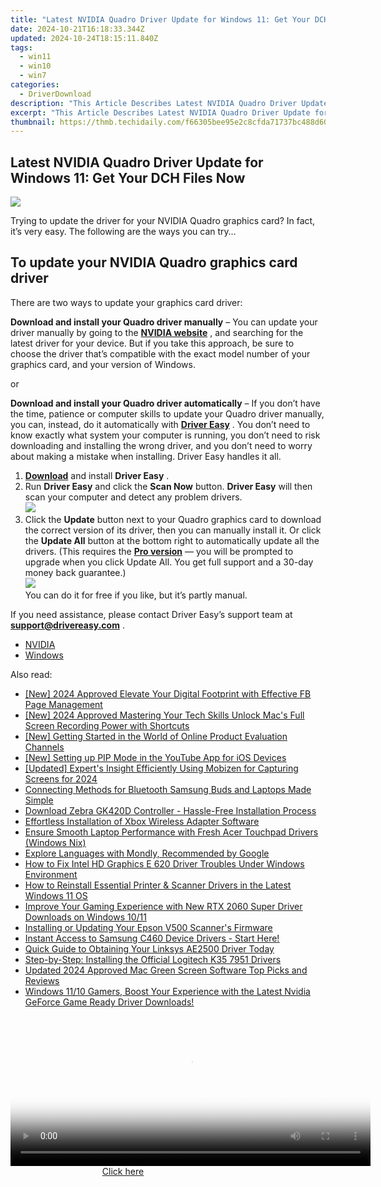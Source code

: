 ```yaml
---
title: "Latest NVIDIA Quadro Driver Update for Windows 11: Get Your DCH Files Now"
date: 2024-10-21T16:18:33.344Z
updated: 2024-10-24T18:15:11.840Z
tags:
  - win11
  - win10
  - win7
categories:
  - DriverDownload
description: "This Article Describes Latest NVIDIA Quadro Driver Update for Windows 11: Get Your DCH Files Now"
excerpt: "This Article Describes Latest NVIDIA Quadro Driver Update for Windows 11: Get Your DCH Files Now"
thumbnail: https://thmb.techidaily.com/f66305bee95e2c8cfda71737bc488d60f6c275330b2e729ec458216f465e024e.png
---
```


## Latest NVIDIA Quadro Driver Update for Windows 11: Get Your DCH Files Now

![](https://images.drivereasy.com/wp-content/uploads/2018/12/img_5c04e0f842957.jpg)

 Trying to update the driver for your NVIDIA Quadro graphics card? In fact, it’s very easy. The following are the ways you can try…

## To update your NVIDIA Quadro graphics card driver

There are two ways to update your graphics card driver:

**Download and install your Quadro driver manually** – You can update your driver manually by going to the **[NVIDIA website](https://www.nvidia.com/)**  , and searching for the latest driver for your device. But if you take this approach, be sure to choose the driver that’s compatible with the exact model number of your graphics card, and your version of Windows.

or

**Download and install your Quadro driver automatically** – If you don’t have the time, patience or computer skills to update your Quadro driver manually, you can, instead, do it automatically with **[Driver Easy](https://tools.techidaily.com/drivereasy/download/)**  . You don’t need to know exactly what system your computer is running, you don’t need to risk downloading and installing the wrong driver, and you don’t need to worry about making a mistake when installing. Driver Easy handles it all.

1. [**Download**](https://tools.techidaily.com/drivereasy/download/) and install **Driver Easy** .
2. Run **Driver Easy** and click the **Scan Now** button. **Driver Easy**  will then scan your computer and detect any problem drivers.  
![](https://images.drivereasy.com/wp-content/uploads/2018/10/img_5bd0366bd75a4.jpg)
3. Click the **Update**  button next to your Quadro graphics card to download the correct version of its driver, then you can manually install it. Or click the **Update All**  button at the bottom right to automatically update all the drivers. (This requires the **[Pro version](https://tools.techidaily.com/drivereasy/download/)**  — you will be prompted to upgrade when you click Update All. You get full support and a 30-day money back guarantee.)  
![](https://images.drivereasy.com/wp-content/uploads/2018/12/img_5c04e9c9e812a.jpg)  
 You can do it for free if you like, but it’s partly manual.

 If you need assistance, please contact Driver Easy’s support team at **[support@drivereasy.com](https://tools.techidaily.com/drivereasy/download/)**  .

* [NVIDIA](https://tools.techidaily.com/drivereasy/download/)
* [Windows](https://tools.techidaily.com/drivereasy/download/)

<ins class="adsbygoogle"
     style="display:block"
     data-ad-format="autorelaxed"
     data-ad-client="ca-pub-7571918770474297"
     data-ad-slot="1223367746"></ins>

<ins class="adsbygoogle"
     style="display:block"
     data-ad-client="ca-pub-7571918770474297"
     data-ad-slot="8358498916"
     data-ad-format="auto"
     data-full-width-responsive="true"></ins>

<span class="atpl-alsoreadstyle">Also read:</span>
<div><ul>
<li><a href="https://facebook-videos.techidaily.com/new-2024-approved-elevate-your-digital-footprint-with-effective-fb-page-management/"><u>[New] 2024 Approved Elevate Your Digital Footprint with Effective FB Page Management</u></a></li>
<li><a href="https://screen-video-capture.techidaily.com/new-2024-approved-mastering-your-tech-skills-unlock-macs-full-screen-recording-power-with-shortcuts/"><u>[New] 2024 Approved Mastering Your Tech Skills Unlock Mac's Full Screen Recording Power with Shortcuts</u></a></li>
<li><a href="https://fox-hovers.techidaily.com/new-getting-started-in-the-world-of-online-product-evaluation-channels/"><u>[New] Getting Started in the World of Online Product Evaluation Channels</u></a></li>
<li><a href="https://extra-skills.techidaily.com/new-setting-up-pip-mode-in-the-youtube-app-for-ios-devices/"><u>[New] Setting up PIP Mode in the YouTube App for iOS Devices</u></a></li>
<li><a href="https://on-screen-recording.techidaily.com/updated-experts-insight-efficiently-using-mobizen-for-capturing-screens-for-2024/"><u>[Updated] Expert's Insight Efficiently Using Mobizen for Capturing Screens for 2024</u></a></li>
<li><a href="https://tech-renaissance.techidaily.com/connecting-methods-for-bluetooth-samsung-buds-and-laptops-made-simple/"><u>Connecting Methods for Bluetooth Samsung Buds and Laptops Made Simple</u></a></li>
<li><a href="https://driver-download.techidaily.com/download-zebra-gk420d-controller-hassle-free-installation-process/"><u>Download Zebra GK420D Controller - Hassle-Free Installation Process</u></a></li>
<li><a href="https://driver-download.techidaily.com/effortless-installation-of-xbox-wireless-adapter-software/"><u>Effortless Installation of Xbox Wireless Adapter Software</u></a></li>
<li><a href="https://hardware-updates.techidaily.com/ensure-smooth-laptop-performance-with-fresh-acer-touchpad-drivers-windows-nix/"><u>Ensure Smooth Laptop Performance with Fresh Acer Touchpad Drivers (Windows Nix)</u></a></li>
<li><a href="https://mondly-stories.techidaily.com/explore-languages-with-mondly-recommended-by-google/"><u>Explore Languages with Mondly, Recommended by Google</u></a></li>
<li><a href="https://driver-download.techidaily.com/how-to-fix-intel-hd-graphics-e-620-driver-troubles-under-windows-environment/"><u>How to Fix Intel HD Graphics E 620 Driver Troubles Under Windows Environment</u></a></li>
<li><a href="https://driver-download.techidaily.com/how-to-reinstall-essential-printer-and-scanner-drivers-in-the-latest-windows-11-os/"><u>How to Reinstall Essential Printer & Scanner Drivers in the Latest Windows 11 OS</u></a></li>
<li><a href="https://hardware-updates.techidaily.com/improve-your-gaming-experience-with-new-rtx-2060-super-driver-downloads-on-windows-1011/"><u>Improve Your Gaming Experience with New RTX 2060 Super Driver Downloads on Windows 10/11</u></a></li>
<li><a href="https://driver-download.techidaily.com/installing-or-updating-your-epson-v500-scanners-firmware/"><u>Installing or Updating Your Epson V500 Scanner's Firmware</u></a></li>
<li><a href="https://driver-download.techidaily.com/1722966235256-instant-access-to-samsung-c460-device-drivers-start-here/"><u>Instant Access to Samsung C460 Device Drivers - Start Here!</u></a></li>
<li><a href="https://driver-download.techidaily.com/quick-guide-to-obtaining-your-linksys-ae2500-driver-today/"><u>Quick Guide to Obtaining Your Linksys AE2500 Driver Today</u></a></li>
<li><a href="https://driver-download.techidaily.com/step-by-step-installing-the-official-logitech-k35-7951-drivers/"><u>Step-by-Step: Installing the Official Logitech K35 7951 Drivers</u></a></li>
<li><a href="https://smart-video-creator.techidaily.com/updated-2024-approved-mac-green-screen-software-top-picks-and-reviews/"><u>Updated 2024 Approved Mac Green Screen Software Top Picks and Reviews</u></a></li>
<li><a href="https://driver-download.techidaily.com/1722957623786-windows-1110-gamers-boost-your-experience-with-the-latest-nvidia-geforce-game-ready-driver-downloads/"><u>Windows 11/10 Gamers, Boost Your Experience with the Latest Nvidia GeForce Game Ready Driver Downloads!</u></a></li>
</ul></div>

<!-- affiliate ads begin -->
<span id="1993650">
					<video width="576" height="240" style="cursor:pointer"
           poster="//a.impactradius-go.com/display-clicktoplayimage/1993650.png"
           onclick="if(!this.playClicked){this.play();this.setAttribute('controls',true);this.playClicked=true;}">
	   <source src="//a.impactradius-go.com/display-ad/22993-1993650">
	   <img src="//a.impactradius-go.com/display-clicktoplayimage/1993650.png" style="border: none; height: 100%; width: 100%; object-fit: contain">
	</video>
	<div style="width:360px;text-align:center"><a href="javascript:window.open(decodeURIComponent('https%3A%2F%2Fhomestyler.sjv.io%2Fc%2F5597632%2F1993650%2F22993'), '_blank');void(0);">Click here</a></div>
</span>
<img height="0" width="0" src="https://imp.pxf.io/i/5597632/1993650/22993" style="position:absolute;visibility:hidden;" border="0" />
<!-- affiliate ads end -->


